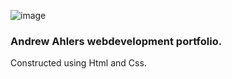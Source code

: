 ![image](https://user-images.githubusercontent.com/71769640/95681627-952a8300-0ba6-11eb-9d07-e9bb0ec63414.png)

### Andrew Ahlers webdevelopment portfolio.
Constructed using Html and Css. 
